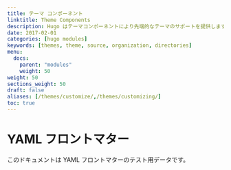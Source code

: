 ```yaml
---
title: テーマ コンポーネント
linktitle: Theme Components
description: Hugo はテーマコンポーネントにより先端的なテーマのサポートを提供します
date: 2017-02-01
categories: [hugo modules]
keywords: [themes, theme, source, organization, directories]
menu:
  docs:
    parent: "modules"
    weight: 50
weight: 50
sections_weight: 50
draft: false
aliases: [/themes/customize/,/themes/customizing/]
toc: true
---
```


# YAML フロントマター

このドキュメントは YAML フロントマターのテスト用データです。
